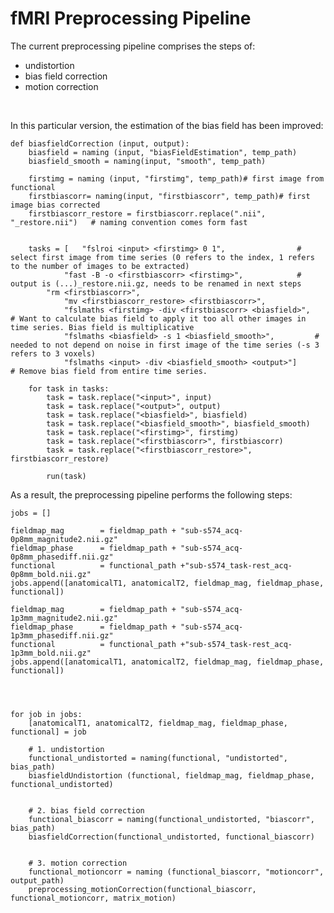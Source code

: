 # fMRI Preprocessing Pipeline #

The current preprocessing pipeline comprises the steps of:

- undistortion
- bias field correction
- motion correction

<br>


In this particular version, the estimation of the bias field has been improved:

    def biasfieldCorrection (input, output):
	    biasfield = naming (input, "biasFieldEstimation", temp_path)
	    biasfield_smooth = naming(input, "smooth", temp_path)
	    
	    firstimg = naming (input, "firstimg", temp_path)# first image from functional
	    firstbiascorr= naming(input, "firstbiascorr", temp_path)# first image bias corrected
	    firstbiascorr_restore = firstbiascorr.replace(".nii", "_restore.nii")   # naming convention comes form fast
	    
	    
	    tasks = [   "fslroi <input> <firstimg> 0 1",				# select first image from time series (0 refers to the index, 1 refers to the number of images to be extracted)
	    		"fast -B -o <firstbiascorr> <firstimg>",			# output is (...)_restore.nii.gz, needs to be renamed in next steps
	   		"rm <firstbiascorr>",
	    		"mv <firstbiascorr_restore> <firstbiascorr>",
	    		"fslmaths <firstimg> -div <firstbiascorr> <biasfield>", 	# Want to calculate bias field to apply it too all other images in time series. Bias field is multiplicative
	    		"fslmaths <biasfield> -s 1 <biasfield_smooth>", 		# needed to not depend on noise in first image of the time series (-s 3 refers to 3 voxels)
	    		"fslmaths <input> -div <biasfield_smooth> <output>"] 		# Remove bias field from entire time series.

	    for task in tasks:
	        task = task.replace("<input>", input)
	        task = task.replace("<output>", output)
	        task = task.replace("<biasfield>", biasfield)
	        task = task.replace("<biasfield_smooth>", biasfield_smooth)
	        task = task.replace("<firstimg>", firstimg)
	        task = task.replace("<firstbiascorr>", firstbiascorr)
	        task = task.replace("<firstbiascorr_restore>", firstbiascorr_restore)
	
	        run(task)
	    



As a result, the preprocessing pipeline performs the following steps:


	jobs = []
	
	fieldmap_mag        = fieldmap_path + "sub-s574_acq-0p8mm_magnitude2.nii.gz"
	fieldmap_phase      = fieldmap_path + "sub-s574_acq-0p8mm_phasediff.nii.gz"
	functional          = functional_path +"sub-s574_task-rest_acq-0p8mm_bold.nii.gz"
	jobs.append([anatomicalT1, anatomicalT2, fieldmap_mag, fieldmap_phase, functional])
	
	fieldmap_mag        = fieldmap_path + "sub-s574_acq-1p3mm_magnitude2.nii.gz"
	fieldmap_phase      = fieldmap_path + "sub-s574_acq-1p3mm_phasediff.nii.gz"
	functional          = functional_path +"sub-s574_task-rest_acq-1p3mm_bold.nii.gz"
	jobs.append([anatomicalT1, anatomicalT2, fieldmap_mag, fieldmap_phase, functional])




	for job in jobs:
	    [anatomicalT1, anatomicalT2, fieldmap_mag, fieldmap_phase, functional] = job
	
	    # 1. undistortion
	    functional_undistorted = naming(functional, "undistorted", bias_path)
	    biasfieldUndistortion (functional, fieldmap_mag, fieldmap_phase, functional_undistorted)
	
	
	    # 2. bias field correction
	    functional_biascorr = naming(functional_undistorted, "biascorr", bias_path)
	    biasfieldCorrection(functional_undistorted, functional_biascorr)
	
	
	    # 3. motion correction
	    functional_motioncorr = naming (functional_biascorr, "motioncorr", output_path)
	    preprocessing_motionCorrection(functional_biascorr, functional_motioncorr, matrix_motion)
    

